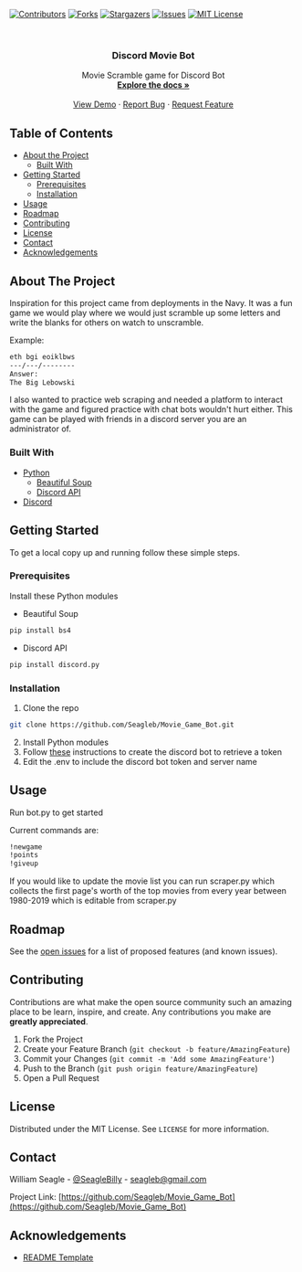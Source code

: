 <!--
*** Thanks for checking out this README Template. If you have a suggestion that would
*** make this better, please fork the repo and create a pull request or simply open
*** an issue with the tag "enhancement".
*** Thanks again! Now go create something AMAZING! :D
***
***
***
*** To avoid retyping too much info. Do a search and replace for the following:
*** Seagleb, Movie_Game_Bot, SeagleBilly, seagleb@gmail.com
-->





<!-- PROJECT SHIELDS -->
<!--
*** I'm using markdown "reference style" links for readability.
*** Reference links are enclosed in brackets [ ] instead of parentheses ( ).
*** See the bottom of this document for the declaration of the reference variables
*** for contributors-url, forks-url, etc. This is an optional, concise syntax you may use.
*** https://www.markdownguide.org/basic-syntax/#reference-style-links
-->
[![Contributors][contributors-shield]][contributors-url]
[![Forks][forks-shield]][forks-url]
[![Stargazers][stars-shield]][stars-url]
[![Issues][issues-shield]][issues-url]
[![MIT License][license-shield]][license-url]



<!-- PROJECT LOGO -->
<br />
<p align="center">

  <h3 align="center">Discord Movie Bot</h3>

  <p align="center">
    Movie Scramble game for Discord Bot
    <br />
    <a href="https://github.com/Seagleb/Movie_Game_Bot"><strong>Explore the docs »</strong></a>
    <br />
    <br />
    <a href="https://github.com/Seagleb/Movie_Game_Bot">View Demo</a>
    ·
    <a href="https://github.com/Seagleb/Movie_Game_Bot/issues">Report Bug</a>
    ·
    <a href="https://github.com/Seagleb/Movie_Game_Bot/issues">Request Feature</a>
  </p>
</p>



<!-- TABLE OF CONTENTS -->
## Table of Contents

* [About the Project](#about-the-project)
  * [Built With](#built-with)
* [Getting Started](#getting-started)
  * [Prerequisites](#prerequisites)
  * [Installation](#installation)
* [Usage](#usage)
* [Roadmap](#roadmap)
* [Contributing](#contributing)
* [License](#license)
* [Contact](#contact)
* [Acknowledgements](#acknowledgements)



<!-- ABOUT THE PROJECT -->
## About The Project

Inspiration for this project came from deployments in the Navy.  It was a fun game we would play where we would just scramble up some letters and write the blanks for others on watch to unscramble.

Example:
```sh
eth bgi eoiklbws
---/---/--------
Answer:
The Big Lebowski
```

I also wanted to practice web scraping and needed a platform to interact with the game and figured practice with chat bots wouldn't hurt either.
This game can be played with friends in a discord server you are an administrator of.

### Built With

* [Python]()
    * [Beautiful Soup](https://www.crummy.com/software/BeautifulSoup/bs4/doc/)
    * [Discord API](https://discordpy.readthedocs.io/en/latest/api.html)
* [Discord](https://discord.com/)



<!-- GETTING STARTED -->
## Getting Started

To get a local copy up and running follow these simple steps.

### Prerequisites

Install these Python modules
* Beautiful Soup
```sh
pip install bs4
```
* Discord API
```sh
pip install discord.py
```


### Installation

1. Clone the repo
```sh
git clone https://github.com/Seagleb/Movie_Game_Bot.git
```
2. Install Python modules
3. Follow [these](https://realpython.com/how-to-make-a-discord-bot-python/) instructions to create the discord bot to retrieve a token
4. Edit the .env to include the discord bot token and server name



<!-- USAGE EXAMPLES -->
## Usage

Run bot.py to get started


Current commands are:
```sh
!newgame
!points
!giveup
```
If you would like to update the movie list you can run scraper.py which collects the first page's worth of the top movies from every year between 1980-2019 which is editable from scraper.py

<!-- ROADMAP -->
## Roadmap

See the [open issues](https://github.com/Seagleb/Movie_Game_Bot/issues) for a list of proposed features (and known issues).



<!-- CONTRIBUTING -->
## Contributing

Contributions are what make the open source community such an amazing place to be learn, inspire, and create. Any contributions you make are **greatly appreciated**.

1. Fork the Project
2. Create your Feature Branch (`git checkout -b feature/AmazingFeature`)
3. Commit your Changes (`git commit -m 'Add some AmazingFeature'`)
4. Push to the Branch (`git push origin feature/AmazingFeature`)
5. Open a Pull Request



<!-- LICENSE -->
## License

Distributed under the MIT License. See `LICENSE` for more information.



<!-- CONTACT -->
## Contact

William Seagle - [@SeagleBilly](https://twitter.com/SeagleBilly) - seagleb@gmail.com

Project Link: [https://github.com/Seagleb/Movie_Game_Bot](https://github.com/Seagleb/Movie_Game_Bot)



<!-- ACKNOWLEDGEMENTS -->
## Acknowledgements

* [README Template](https://github.com/othneildrew/Best-README-Template)





<!-- MARKDOWN LINKS & IMAGES -->
<!-- https://www.markdownguide.org/basic-syntax/#reference-style-links -->
[contributors-shield]: https://img.shields.io/github/contributors/Seagleb/repo.svg?style=flat-square
[contributors-url]: https://github.com/Seagleb/repo/graphs/contributors
[forks-shield]: https://img.shields.io/github/forks/Seagleb/repo.svg?style=flat-square
[forks-url]: https://github.com/Seagleb/repo/network/members
[stars-shield]: https://img.shields.io/github/stars/Seagleb/repo.svg?style=flat-square
[stars-url]: https://github.com/Seagleb/repo/stargazers
[issues-shield]: https://img.shields.io/github/issues/Seagleb/repo.svg?style=flat-square
[issues-url]: https://github.com/Seagleb/repo/issues
[license-shield]: https://img.shields.io/github/license/Seagleb/repo.svg?style=flat-square
[license-url]: https://github.com/Seagleb/repo/blob/master/LICENSE.txt
[linkedin-shield]: https://img.shields.io/badge/-LinkedIn-black.svg?style=flat-square&logo=linkedin&colorB=555
[linkedin-url]: https://linkedin.com/in/Seagleb
[product-screenshot]: images/screenshot.png